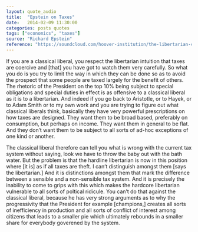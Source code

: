 ```yaml
---
layout: quote_audio
title:  "Epstein on Taxes"
date:   2014-02-09 11:30:00
categories: posts quotes
tags: ["economics", "taxes"]
source: "Richard Epstein"
reference: "https://soundcloud.com/hoover-institution/the-libertarian-classical"
---
```


If you are a classical liberal, you respect the libertarian intuition that taxes are coercive and [that] you have got to watch them very carefully.  So what you do is you try to limit the way in which they can be done so as to avoid the prospect that some people are taxed largely for the benefit of others.  The rhetoric of the President on the top 10% being subject to special obligations and special duties in effect is as offensive to a classical liberal as it is to a libertarian.  And indeed if you go back to Aristotle, or to Hayek, or to Adam Smith or to my own work and you are trying to figure out what classical liberals think, basically they have very powerful prescriptions on how taxes are designed.  They want them to be broad based, preferably on consumption, but perhaps on income.  They want them in general to be flat.  And they don’t want them to be subject to all sorts of ad-hoc exceptions of one kind or another.

The classical liberal therefore can tell you what is wrong with the current tax system without saying, look we have to throw the baby out with the bath water.  But the problem is that the hardline libertarian is now in this position where [it is] as if all taxes are theft.  I can’t distinguish amongst them [says the libertarian.] And it is distinctions amongst them that mark the difference between a sensible and a non-sensible tax system.  And it is precisely the inability to come to grips with this which makes the hardcore libertarian vulnerable to all sorts of poltical ridicule.  You can’t do that against the classical liberal, because he has very strong arguments as to why the progressivity that the President for example [champions,] creates all sorts of inefficiency in production and all sorts of conflict of interest among citizens that leads to a smaller pie which ultimately rebounds in a smaller share for everybody goverened by the system.
